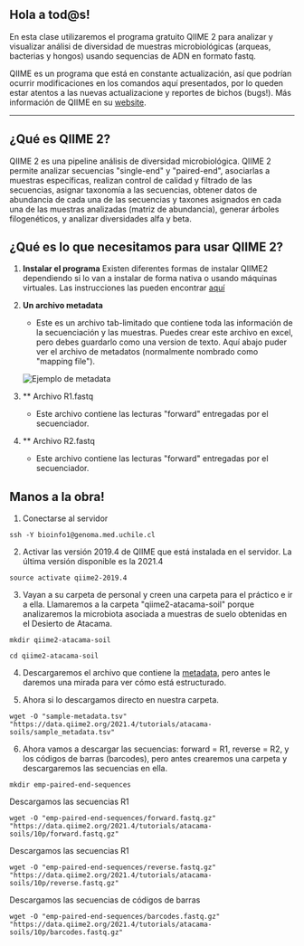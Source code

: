 ## Hola a tod@s!

En esta clase utilizaremos el programa gratuito QIIME 2 para analizar y visualizar análisi de diversidad de muestras microbiológicas (arqueas, bacterias y hongos) usando sequencias de ADN en formato fastq.

QIIME es un programa que está en constante actualización, así que podrían ocurrir modificaciones en los comandos aquí presentados, por lo queden estar atentos a las nuevas actualizacione y reportes de bichos (bugs!).
Más información de QIIME en su [website](https://qiime2.org/).

---

## ¿Qué es QIIME 2?
QIIME 2 es una pipeline análisis de diversidad microbiológica. QIIME 2 permite analizar secuencias "single-end" y "paired-end", asociarlas a muestras específicas, realizan control de calidad y filtrado de las secuencias, asignar taxonomía a las secuencias, obtener datos de abundancia de cada una de las secuencias y taxones asignados en cada una de las muestras analizadas (matriz de abundancia), generar árboles filogenéticos, y analizar diversidades alfa y beta.

## ¿Qué es lo que necesitamos para usar QIIME 2?

1. **Instalar el programa**
Existen diferentes formas de instalar QIIME2 dependiendo si lo van a instalar de forma nativa o usando máquinas virtuales. Las instrucciones las pueden encontrar [aquí](https://docs.qiime2.org/2021.4/install/)

2. **Un archivo metadata**
	* Este es un archivo tab-limitado que contiene toda las información de la secuenciación y las muestras. Puedes crear este archivo en excel, pero debes guardarlo como una version de texto. Aquí abajo puder ver el archivo de metadatos (normalmente nombrado como "mapping file").
	
	![Ejemplo de metadata](https://github.com/lecastaneda/Metabarcoding_2021/blob/main/metadata.png)

3. ** Archivo R1.fastq 
	* Este archivo contiene las lecturas "forward" entregadas por el secuenciador.
	
4. ** Archivo R2.fastq 
	* Este archivo contiene las lecturas "forward" entregadas por el secuenciador.	


## Manos a la obra!

1. Conectarse al servidor

`ssh -Y bioinfo1@genoma.med.uchile.cl`

2. Activar las versión 2019.4 de QIIME que está instalada en el servidor. La última versión disponible es la 2021.4

`source activate qiime2-2019.4`

3. Vayan a su carpeta de personal y creen una carpeta para el práctico e ir a ella.
Llamaremos a la carpeta "qiime2-atacama-soil" porque analizaremos la microbiota asociada a muestras de suelo obtenidas en el Desierto de Atacama.

`mkdir qiime2-atacama-soil`

`cd qiime2-atacama-soil`

4. Descargaremos el archivo que contiene la [metadata](https://docs.google.com/spreadsheets/d/1LY3_jcLu0NeA-4jiP-7iuQQ7NCa9blAZHMgck_hyOEk/edit?usp=sharing), pero antes le daremos una mirada para ver cómo está estructurado.

5. Ahora si lo descargamos directo en nuestra carpeta.

`wget -O "sample-metadata.tsv" "https://data.qiime2.org/2021.4/tutorials/atacama-soils/sample_metadata.tsv"`


6. Ahora vamos a descargar las secuencias: forward = R1, reverse = R2, y los códigos de barras (barcodes), pero antes crearemos una carpeta y descargaremos las secuencias en ella.

`mkdir emp-paired-end-sequences`

Descargamos las secuencias R1

`wget -O "emp-paired-end-sequences/forward.fastq.gz" "https://data.qiime2.org/2021.4/tutorials/atacama-soils/10p/forward.fastq.gz"`

Descargamos las secuencias R1

`wget -O "emp-paired-end-sequences/reverse.fastq.gz" "https://data.qiime2.org/2021.4/tutorials/atacama-soils/10p/reverse.fastq.gz"`

Descargamos las secuencias de códigos de barras

`wget -O "emp-paired-end-sequences/barcodes.fastq.gz" "https://data.qiime2.org/2021.4/tutorials/atacama-soils/10p/barcodes.fastq.gz"`


